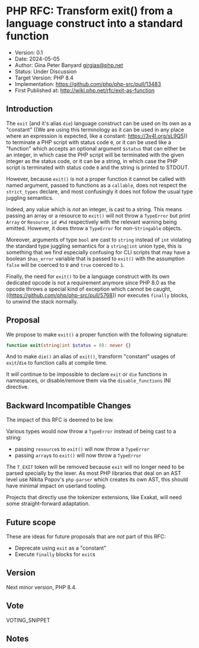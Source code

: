 # PHP RFC: Transform exit() from a language construct into a standard function

- Version: 0.1
- Date: 2024-05-05
- Author: Gina Peter Banyard <girgias@php.net>
- Status: Under Discussion
- Target Version: PHP 8.4
- Implementation: <https://github.com/php/php-src/pull/13483>
- First Published at: <http://wiki.php.net/rfc/exit-as-function>

## Introduction

The `exit` (and it's alias `die`) language construct can be used on its own as a "constant"
((We are using this terminology as it can be used in any place where an expression is expected, like a constant: https://3v4l.org/sL9Q5))
to terminate a PHP script with status code `0`, or it can be used like a "function" which accepts an
optional argument `$status` that can either be an integer, in which case the PHP script will be terminated
with the given integer as the status code, or it can be a string, in which case the PHP script is terminated
with status code `0` and the string is printed to STDOUT.

However, because `exit()` is not a proper function it cannot be called with named argument,
passed to functions as a `callable`, does not respect the `strict_types` declare,
and most confusingly it does not follow the usual type juggling semantics.

Indeed, any value which is *not* an integer, is cast to a string.
This means passing an array or a resource to `exit()` will not throw a `TypeError`
but print `Array` or `Resource id #%d` respectively with the relevant warning being emitted.
However, it does throw a `TypeError` for non-`Stringable` objects.

Moreover, arguments of type `bool` are cast to `string` instead of `int` violating the standard type juggling semantics
for a `string|int` union type, this is something that we find especially confusing for CLI scripts that may have a
boolean `$has_error` variable that is passed to `exit()` with the assumption `false` will be coerced to `0`
and `true` coerced to `1`.

Finally, the need for `exit()` to be a language construct with its own dedicated opcode is not a requirement anymore
since PHP 8.0 as the opcode throws a special kind of exception which cannot be caught,
((https://github.com/php/php-src/pull/5768))
nor executes `finally` blocks, to unwind the stack normally.

## Proposal

We propose to make `exit()` a proper function with the following signature:
```php
function exit(string|int $status = 0): never {}
```

And to make `die()` an alias of `exit()`, transform "constant" usages of `exit`/`die` to function calls at compile time.

It will continue to be impossible to declare `exit` or `die` functions in namespaces,
or disable/remove them via the `disable_functions` INI directive. 

## Backward Incompatible Changes

The impact of this RFC is deemed to be low.

Various types would now throw a `TypeError` instead of being cast to a string:
- passing `resource`s to `exit()` will now throw a `TypeError`
- passing `array`s to `exit()` will now throw a `TypeError`


The `T_EXIT` token will be removed because `exit` will no longer need to be parsed specially by the lexer.
As most PHP libraries that deal on an AST level use Nikita Popov's `php-parser` which creates its own AST,
this should have minimal impact on userland tooling.

Projects that directly use the tokenizer extensions, like Exakat, will need some straight-forward adaptation.

## Future scope

These are ideas for future proposals that are *not* part of this RFC:

- Deprecate using `exit` as a "constant"
- Execute `finally` blocks for `exit`s  

## Version

Next minor version, PHP 8.4.

## Vote

VOTING_SNIPPET

## Notes
